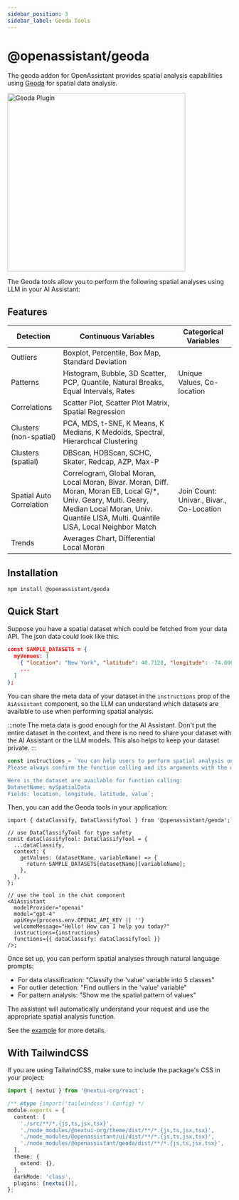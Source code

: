 ```yaml
---
sidebar_position: 3
sidebar_label: Geoda Tools
---
```


# @openassistant/geoda

The geoda addon for OpenAssistant provides spatial analysis capabilities using [Geoda](https://geodacenter.github.io/documentation.html) for spatial data analysis.

<img src="https://openassistant-doc.vercel.app/img/geoda-tools.png" width="400" alt="Geoda Plugin" />

The Geoda tools allow you to perform the following spatial analyses using LLM in your AI Assistant:

## Features

| Detection                | Continuous Variables                                                                                                                                                                                    | Categorical Variables                    |
| ------------------------ | ------------------------------------------------------------------------------------------------------------------------------------------------------------------------------------------------------- | ---------------------------------------- |
| Outliers                 | Boxplot, Percentile, Box Map, Standard Deviation                                                                                                                                                        |                                          |
| Patterns                 | Histogram, Bubble, 3D Scatter, PCP, Quantile, Natural Breaks, Equal Intervals, Rates                                                                                                                    | Unique Values, Co-location               |
| Correlations             | Scatter Plot, Scatter Plot Matrix, Spatial Regression                                                                                                                                                   |                                          |
| Clusters (non-spatial)   | PCA, MDS, t-SNE, K Means, K Medians, K Medoids, Spectral, Hierarchcal Clustering                                                                                                                        |                                          |
| Clusters (spatial)       | DBScan, HDBScan, SCHC, Skater, Redcap, AZP, Max-P                                                                                                                                                       |                                          |
| Spatial Auto Correlation | Correlogram, Global Moran, Local Moran, Bivar. Moran, Diff. Moran, Moran EB, Local G/\*, Univ. Geary, Multi. Geary, Median Local Moran, Univ. Quantile LISA, Multi. Quantile LISA, Local Neighbor Match | Join Count: Univar., Bivar., Co-Location |
| Trends                   | Averages Chart, Differential Local Moran                                                                                                                                                                |                                          |

## Installation

```bash
npm install @openassistant/geoda
```

## Quick Start

Suppose you have a spatial dataset which could be fetched from your data API. The json data could look like this:

```json
const SAMPLE_DATASETS = {
  myVenues: [
    { "location": "New York", "latitude": 40.7128, "longitude": -74.0060, "value": 12500000 },
    ...
  ]
};
```

You can share the meta data of your dataset in the `instructions` prop of the `AiAssistant` component, so the LLM can understand which datasets are available to use when performing spatial analysis.

:::note
The meta data is good enough for the AI Assistant. Don't put the entire dataset in the context, and there is no need to share your dataset with the AI Assistant or the LLM models. This also helps to keep your dataset private.
:::

```js
const instructions = `You can help users to perform spatial analysis on a dataset.
Please always confirm the function calling and its arguments with the user.

Here is the dataset are available for function calling:
DatasetName: mySpatialData
Fields: location, longitude, latitude, value`;
```

Then, you can add the Geoda tools in your application:

```tsx
import { dataClassify, DataClassifyTool } from '@openassistant/geoda';

// use DataClassifyTool for type safety
const dataClassifyTool: DataClassifyTool = {
  ...dataClassify,
  context: {
    getValues: (datasetName, variableName) => {
      return SAMPLE_DATASETS[datasetName][variableName];
    },
  },
};

// use the tool in the chat component
<AiAssistant
  modelProvider="openai"
  model="gpt-4"
  apiKey={process.env.OPENAI_API_KEY || ''}
  welcomeMessage="Hello! How can I help you today?"
  instructions={instructions}
  functions={{ dataClassify: dataClassifyTool }}
/>;
```

Once set up, you can perform spatial analyses through natural language prompts:

- For data classification: "Classify the 'value' variable into 5 classes"
- For outlier detection: "Find outliers in the 'value' variable"
- For pattern analysis: "Show me the spatial pattern of values"

The assistant will automatically understand your request and use the appropriate spatial analysis function.

See the [example](https://github.com/geodacenter/openassistant/tree/main/examples/geoda_tools) for more details.

## With TailwindCSS

If you are using TailwindCSS, make sure to include the package's CSS in your project:

```typescript
import { nextui } from '@nextui-org/react';

/** @type {import('tailwindcss').Config} */
module.exports = {
  content: [
    './src/**/*.{js,ts,jsx,tsx}',
    './node_modules/@nextui-org/theme/dist/**/*.{js,ts,jsx,tsx}',
    './node_modules/@openassistant/ui/dist/**/*.{js,ts,jsx,tsx}',
    './node_modules/@openassistant/geoda/dist/**/*.{js,ts,jsx,tsx}',
  ],
  theme: {
    extend: {},
  },
  darkMode: 'class',
  plugins: [nextui()],
};
```
